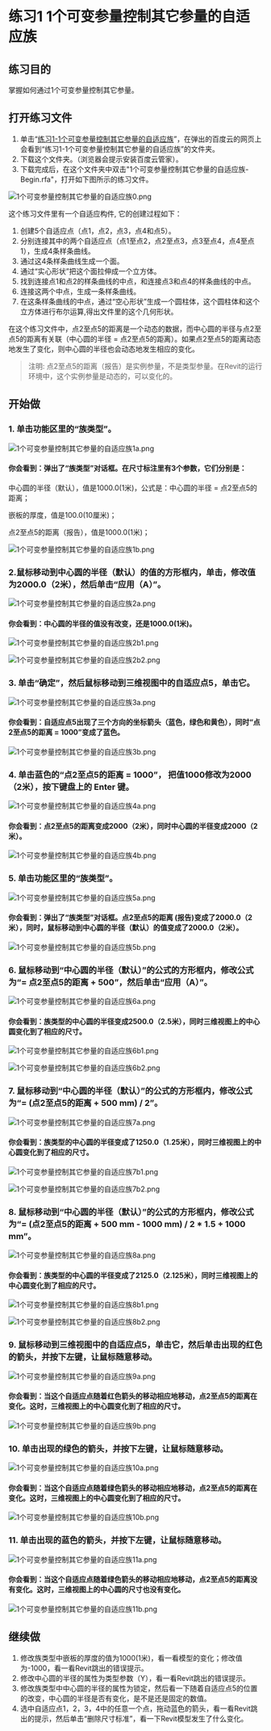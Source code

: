 # 练习1 1个可变参量控制其它参量的自适应族

## 练习目的

掌握如何通过1个可变参量控制其它参量。

## 打开练习文件

1. 单击“[练习1-1个可变参量控制其它参量的自适应族](http://pan.baidu.com/s/1mhgrERm)”，在弹出的百度云的网页上会看到“练习1-1个可变参量控制其它参量的自适应族”的文件夹。
2. 下载这个文件夹。（浏览器会提示安装百度云管家）。
3. 下载完成后，在这个文件夹中双击"1个可变参量控制其它参量的自适应族-Begin.rfa"，打开如下图所示的练习文件。

![1个可变参量控制其它参量的自适应族0.png](/images/1个可变参量控制其它参量的自适应族/1个可变参量控制其它参量的自适应族0.png)

这个练习文件里有一个自适应构件, 它的创建过程如下：

1. 创建5个自适应点（点1，点2，点3，点4和点5）。
2. 分别连接其中的两个自适应点（点1至点2，点2至点3，点3至点4，点4至点1），生成4条样条曲线。
3. 通过这4条样条曲线生成一个面。
4. 通过“实心形状”把这个面拉伸成一个立方体。
5. 找到连接点1和点2的样条曲线的中点，和连接点3和点4的样条曲线的中点。
6. 连接这两个中点，生成一条样条曲线。
7. 在这条样条曲线的中点，通过“空心形状”生成一个圆柱体，这个圆柱体和这个立方体进行布尔运算,得出文件里的这个几何形状。

在这个练习文件中，点2至点5的距离是一个动态的数据，而中心圆的半径与点2至点5的距离有关联（中心圆的半径 = 点2至点5的距离）。如果点2至点5的距离动态地发生了变化，则中心圆的半径也会动态地发生相应的变化。

>注明: 点2至点5的距离（报告）是实例参量，不是类型参量。在Revit的运行环境中，这个实例参量是动态的，可以变化的。

## 开始做

### 1. 单击功能区里的“族类型”。

![1个可变参量控制其它参量的自适应族1a.png](/images/1个可变参量控制其它参量的自适应族/1个可变参量控制其它参量的自适应族1a.png)

#### 你会看到：弹出了“族类型”对话框。在尺寸标注里有3个参数，它们分别是：

中心圆的半径（默认），值是1000.0(1米)，公式是：中心圆的半径 = 点2至点5的距离；

嵌板的厚度，值是100.0(10厘米)；

点2至点5的距离（报告），值是1000.0(1米)；

![1个可变参量控制其它参量的自适应族1b.png](/images/1个可变参量控制其它参量的自适应族/1个可变参量控制其它参量的自适应族1b.png) 

### 2.鼠标移动到中心圆的半径（默认）的值的方形框内，单击，修改值为2000.0（2米），然后单击“应用（A）”。

![1个可变参量控制其它参量的自适应族2a.png](/images/1个可变参量控制其它参量的自适应族/1个可变参量控制其它参量的自适应族2a.png)

#### 你会看到：中心圆的半径的值没有改变，还是1000.0(1米)。

![1个可变参量控制其它参量的自适应族2b1.png](/images/1个可变参量控制其它参量的自适应族/1个可变参量控制其它参量的自适应族2b1.png)

![1个可变参量控制其它参量的自适应族2b2.png](/images/1个可变参量控制其它参量的自适应族/1个可变参量控制其它参量的自适应族2b2.png)

### 3. 单击“确定”，然后鼠标移动到三维视图中的自适应点5，单击它。

![1个可变参量控制其它参量的自适应族3a.png](/images/1个可变参量控制其它参量的自适应族/1个可变参量控制其它参量的自适应族3a.png)

#### 你会看到：自适应点5出现了三个方向的坐标箭头（蓝色，绿色和黄色），同时“点2至点5的距离 = 1000”变成了蓝色。

![1个可变参量控制其它参量的自适应族3b.png](/images/1个可变参量控制其它参量的自适应族/1个可变参量控制其它参量的自适应族3b.png)

### 4. 单击蓝色的“点2至点5的距离 = 1000”， 把值1000修改为2000（2米），按下键盘上的 Enter 键。

![1个可变参量控制其它参量的自适应族4a.png](/images/1个可变参量控制其它参量的自适应族/1个可变参量控制其它参量的自适应族4a.png)

#### 你会看到：点2至点5的距离变成2000（2米），同时中心圆的半径变成2000（2米）。

![1个可变参量控制其它参量的自适应族4b.png](/images/1个可变参量控制其它参量的自适应族/1个可变参量控制其它参量的自适应族4b.png)

### 5. 单击功能区里的“族类型”。

![1个可变参量控制其它参量的自适应族5a.png](/images/1个可变参量控制其它参量的自适应族/1个可变参量控制其它参量的自适应族5a.png)

#### 你会看到：弹出了“族类型”对话框。点2至点5的距离 (报告)变成了2000.0（2米），同时，鼠标移动到中心圆的半径（默认）的值变成了2000.0（2米）。

![1个可变参量控制其它参量的自适应族5b.png](/images/1个可变参量控制其它参量的自适应族/1个可变参量控制其它参量的自适应族5b.png)

### 6. 鼠标移动到“中心圆的半径（默认）”的公式的方形框内，修改公式为“= 点2至点5的距离 + 500”，然后单击“应用（A）”。

![1个可变参量控制其它参量的自适应族6a.png](/images/1个可变参量控制其它参量的自适应族/1个可变参量控制其它参量的自适应族6a.png)

#### 你会看到：族类型的中心圆的半径变成2500.0（2.5米），同时三维视图上的中心圆变化到了相应的尺寸。

![1个可变参量控制其它参量的自适应族6b1.png](/images/1个可变参量控制其它参量的自适应族/1个可变参量控制其它参量的自适应族6b1.png)

![1个可变参量控制其它参量的自适应族6b2.png](/images/1个可变参量控制其它参量的自适应族/1个可变参量控制其它参量的自适应族6b2.png)

### 7. 鼠标移动到“中心圆的半径（默认）”的公式的方形框内，修改公式为“= (点2至点5的距离 + 500 mm) / 2”。

![1个可变参量控制其它参量的自适应族7a.png](/images/1个可变参量控制其它参量的自适应族/1个可变参量控制其它参量的自适应族7a.png)

#### 你会看到：族类型的中心圆的半径变成了1250.0（1.25米），同时三维视图上的中心圆变化到了相应的尺寸。

![1个可变参量控制其它参量的自适应族7b1.png](/images/1个可变参量控制其它参量的自适应族/1个可变参量控制其它参量的自适应族7b1.png)

![1个可变参量控制其它参量的自适应族7b2.png](/images/1个可变参量控制其它参量的自适应族/1个可变参量控制其它参量的自适应族7b2.png)

### 8. 鼠标移动到“中心圆的半径（默认）”的公式的方形框内，修改公式为“= (点2至点5的距离 + 500 mm - 1000 mm) / 2 * 1.5 + 1000 mm”。

![1个可变参量控制其它参量的自适应族8a.png](/images/1个可变参量控制其它参量的自适应族/1个可变参量控制其它参量的自适应族8a.png)

#### 你会看到：族类型的中心圆的半径变成了2125.0（2.125米），同时三维视图上的中心圆变化到了相应的尺寸。

![1个可变参量控制其它参量的自适应族8b1.png](/images/1个可变参量控制其它参量的自适应族/1个可变参量控制其它参量的自适应族8b1.png)

![1个可变参量控制其它参量的自适应族8b2.png](/images/1个可变参量控制其它参量的自适应族/1个可变参量控制其它参量的自适应族8b2.png)

### 9. 鼠标移动到三维视图中的自适应点5，单击它，然后单击出现的红色的箭头，并按下左键，让鼠标随意移动。

![1个可变参量控制其它参量的自适应族9a.png](/images/1个可变参量控制其它参量的自适应族/1个可变参量控制其它参量的自适应族9a.png)

#### 你会看到：当这个自适应点随着红色箭头的移动相应地移动，点2至点5的距离在变化。这时，三维视图上的中心圆变化到了相应的尺寸。

![1个可变参量控制其它参量的自适应族9b.png](/images/1个可变参量控制其它参量的自适应族/1个可变参量控制其它参量的自适应族9b.png)

### 10. 单击出现的绿色的箭头，并按下左键，让鼠标随意移动。

![1个可变参量控制其它参量的自适应族10a.png](/images/1个可变参量控制其它参量的自适应族/1个可变参量控制其它参量的自适应族10a.png)

#### 你会看到：当这个自适应点随着绿色箭头的移动相应地移动，点2至点5的距离在变化。这时，三维视图上的中心圆变化到了相应的尺寸。

![1个可变参量控制其它参量的自适应族10b.png](/images/1个可变参量控制其它参量的自适应族/1个可变参量控制其它参量的自适应族10b.png)

### 11. 单击出现的蓝色的箭头，并按下左键，让鼠标随意移动。

![1个可变参量控制其它参量的自适应族11a.png](/images/1个可变参量控制其它参量的自适应族/1个可变参量控制其它参量的自适应族11a.png)

#### 你会看到：当这个自适应点随着绿色箭头的移动相应地移动，点2至点5的距离没有变化。这时，三维视图上的中心圆的尺寸也没有变化。

![1个可变参量控制其它参量的自适应族11b.png](/images/1个可变参量控制其它参量的自适应族/1个可变参量控制其它参量的自适应族11b.png)

## 继续做

1. 修改族类型中嵌板的厚度的值为1000(1米)，看一看模型的变化；修改值为-1000，看一看Revit跳出的错误提示。
2. 修改中心圆的半径的属性为类型参数（Y），看一看Revit跳出的错误提示。
3. 修改族类型中中心圆的半径的属性为锁定，然后看一下随着自适应点5的位置的改变，中心圆的半径是否有变化，是不是还是固定的数值。
4. 选中自适应点1，2，3，4中的任意一个点，拖动蓝色的箭头，看一看Revit跳出的提示，然后单击“删除尺寸标准”，看一下Revit模型发生了什么变化。





